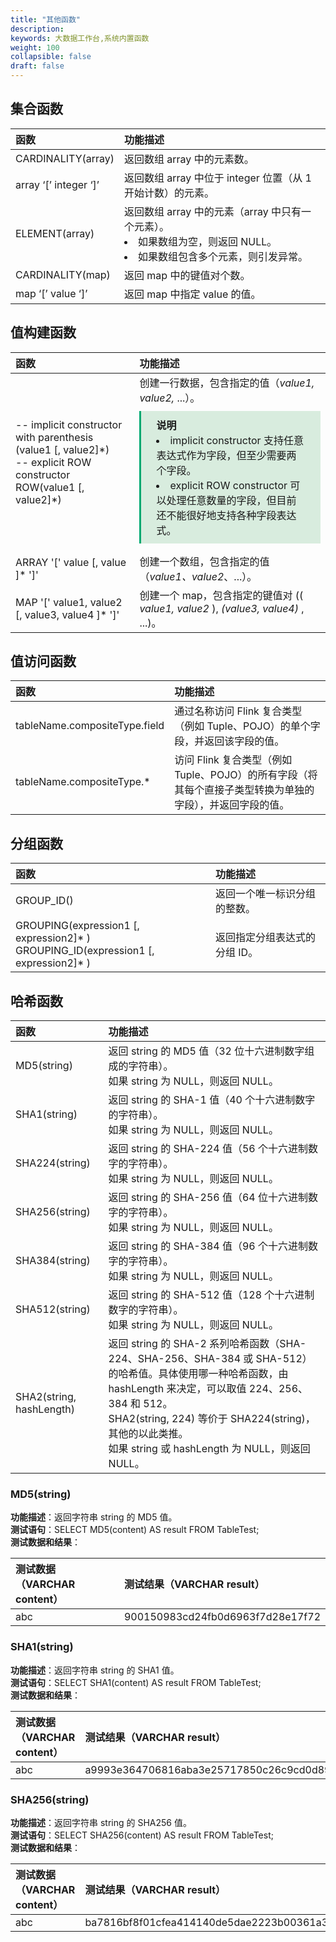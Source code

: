 ```yaml
---
title: "其他函数"
description:  
keywords: 大数据工作台,系统内置函数
weight: 100
collapsible: false
draft: false
---
```


## 集合函数

| 函数                    | 功能描述                                                         |
| :---------------------- | :----------------------------------------------------------- |
| CARDINALITY(array)    | 返回数组 array 中的元素数。                                       |
| array ‘[’ integer ‘]’ | 返回数组 array 中位于 integer 位置（从 1 开始计数）的元素。            |
| ELEMENT(array)       | 返回数组 array 中的元素（array 中只有一个元素）。<li>如果数组为空，则返回 NULL。<li>如果数组包含多个元素，则引发异常。 |
| CARDINALITY(map)      | 返回 map 中的键值对个数。                              |
| map ‘[’ value ‘]’     | 返回 map 中指定 value 的值。                  |

## 值构建函数

| 函数                                                         | 功能描述                                                         |
| :----------------------------------------------------------- | :----------------------------------------------------------- |
| -- implicit constructor with parenthesis (value1 [, value2]\*) <br>-- explicit ROW constructor ROW(value1 [, value2]*) | 创建一行数据，包含指定的值（*value1, value2,* ...）。<br><span style="display: block; background-color: #D8ECDE; padding: 10px 24px; margin: 10px 0; border-left: 3px solid #00a971;"><b>说明</b><li>implicit constructor 支持任意表达式作为字段，但至少需要两个字段。<li>explicit ROW constructor 可以处理任意数量的字段，但目前还不能很好地支持各种字段表达式。</span> |
| ARRAY '[' value [, value ]* ']'                              | 创建一个数组，包含指定的值（*value1、value2*、...）。        |
| MAP '[' value1, value2 [, value3, value4 ]* ']'              | 创建一个 map，包含指定的键值对 (( *value1, value2* ), *(value3, value4)* , ...)。 |

## 值访问函数

| 函数                          | 功能描述                                                         |
| :---------------------------- | :----------------------------------------------------------- |
| tableName.compositeType.field | 通过名称访问 Flink 复合类型（例如 Tuple、POJO）的单个字段，并返回该字段的值。 |
| tableName.compositeType.*     | 访问 Flink 复合类型（例如 Tuple、POJO）的所有字段（将其每个直接子类型转换为单独的字段），并返回字段的值。 |

## 分组函数

| 函数                                                         | 功能描述                          |
| :----------------------------------------------------------- | :---------------------------- |
| GROUP_ID()                                                   | 返回一个唯一标识分组的整数。  |
| GROUPING(expression1 [, expression2]* )<br>GROUPING_ID(expression1 [, expression2]* ) | 返回指定分组表达式的分组 ID。 |

## 哈希函数

| 函数                   | 功能描述                                                         |
| :------------------------- | :----------------------------------------------------------- |
| MD5(string)              | 返回 string 的 MD5 值（32 位十六进制数字组成的字符串）。<br>如果 string 为 NULL，则返回 NULL。 |
| SHA1(string)             | 返回 string 的 SHA-1 值（40 个十六进制数字的字符串）。<br/>如果 string 为 NULL，则返回 NULL。 |
| SHA224(string)           | 返回 string 的 SHA-224 值（56 个十六进制数字的字符串）。<br/>如果 string 为 NULL，则返回 NULL。 |
| SHA256(string)           | 返回 string 的 SHA-256 值（64 位十六进制数字的字符串）。<br/>如果 string 为 NULL，则返回 NULL。 |
| SHA384(string)           | 返回 string 的 SHA-384 值（96 个十六进制数字的字符串）。<br/>如果 string 为 NULL，则返回 NULL。 |
| SHA512(string)           | 返回 string 的 SHA-512 值（128 个十六进制数字的字符串）。<br/>如果 string 为 NULL，则返回 NULL。 |
| SHA2(string, hashLength) | 返回 string 的 SHA-2 系列哈希函数（SHA-224、SHA-256、SHA-384 或 SHA-512）的哈希值。具体使用哪一种哈希函数，由 hashLength 来决定，可以取值 224、256、384 和 512。<br>SHA2(string, 224) 等价于 SHA224(string)，其他的以此类推。<br>如果 string 或 hashLength 为 NULL，则返回 NULL。 |

### MD5(string)

**功能描述**：返回字符串 string 的 MD5 值。   
**测试语句**：SELECT MD5(content) AS result FROM TableTest;   
**测试数据和结果**：

| 测试数据（VARCHAR content） | 测试结果（VARCHAR result）          |
| :-------------------------- | :------------------------------- |
| abc                         | 900150983cd24fb0d6963f7d28e17f72 |

### SHA1(string)

**功能描述**：返回字符串 string 的 SHA1 值。   
**测试语句**：SELECT SHA1(content) AS result FROM TableTest;   
**测试数据和结果**：

| 测试数据（VARCHAR content） | 测试结果（VARCHAR result）                  |
| :----------------------- | :--------------------------------------- |
| abc                      | a9993e364706816aba3e25717850c26c9cd0d89d |

### SHA256(string)

**功能描述**：返回字符串 string 的 SHA256 值。   
**测试语句**：SELECT SHA256(content) AS result FROM TableTest;   
**测试数据和结果**：

| 测试数据（VARCHAR content） | 测试结果（VARCHAR result）                                      |
| :----------------------- | :----------------------------------------------------------- |
| abc                      | ba7816bf8f01cfea414140de5dae2223b00361a396177a9cb410ff61f20015ad |

